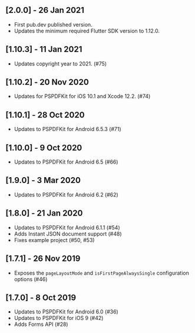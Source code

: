## [2.0.0] - 26 Jan 2021

- First pub.dev published version.
- Updates the minimum required Flutter SDK version to 1.12.0.

## [1.10.3] - 11 Jan 2021

- Updates copyright year to 2021. (#75)

## [1.10.2] - 20 Nov 2020

- Updates for PSPDFKit for iOS 10.1 and Xcode 12.2. (#74)

## [1.10.1] - 28 Oct 2020

- Updates to PSPDFKit for Android 6.5.3 (#71)

## [1.10.0] - 9 Oct 2020

- Updates to PSPDFKit for Android 6.5 (#66)

## [1.9.0] - 3 Mar 2020

- Updates to PSPDFKit for Android 6.2 (#62)

## [1.8.0] - 21 Jan 2020

- Updates to PSPDFKit for Android 6.1.1 (#54)
- Adds Instant JSON document support (#48)
- Fixes example project (#50, #53)

## [1.7.1] - 26 Nov 2019

- Exposes the `pageLayoutMode` and `isFirstPageAlwaysSingle` configuration options (#46)

## [1.7.0] - 8 Oct 2019

- Updates to PSPDFKit for Android 6.0 (#36)
- Updates to PSPDFKit for iOS 9 (#42)
- Adds Forms API (#28)
